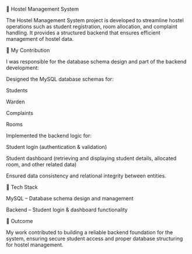 🏢 Hostel Management System

The Hostel Management System project is developed to streamline hostel operations such as student registration, room allocation, and complaint handling. It provides a structured backend that ensures efficient management of hostel data.

📌 My Contribution

I was responsible for the database schema design and part of the backend development:

Designed the MySQL database schemas for:

Students

Warden

Complaints

Rooms

Implemented the backend logic for:

Student login (authentication & validation)

Student dashboard (retrieving and displaying student details, allocated room, and other related data)

Ensured data consistency and relational integrity between entities.

🚀 Tech Stack

MySQL – Database schema design and management

Backend – Student login & dashboard functionality

📖 Outcome

My work contributed to building a reliable backend foundation for the system, ensuring secure student access and proper database structuring for hostel management.
